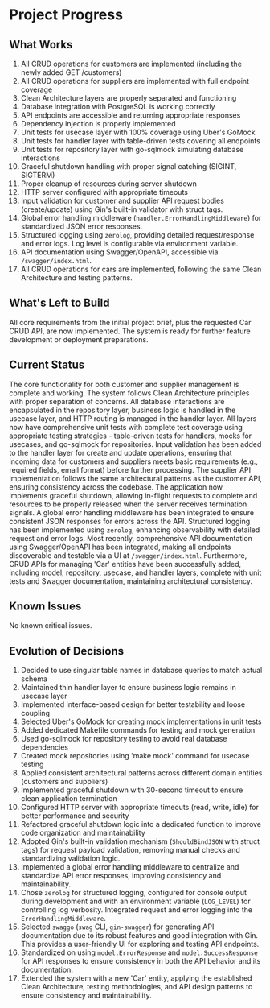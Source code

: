 # Project Progress

## What Works
1. All CRUD operations for customers are implemented (including the newly added GET /customers)
2. All CRUD operations for suppliers are implemented with full endpoint coverage
3. Clean Architecture layers are properly separated and functioning
4. Database integration with PostgreSQL is working correctly
5. API endpoints are accessible and returning appropriate responses
6. Dependency injection is properly implemented
7. Unit tests for usecase layer with 100% coverage using Uber's GoMock
8. Unit tests for handler layer with table-driven tests covering all endpoints
9. Unit tests for repository layer with go-sqlmock simulating database interactions
10. Graceful shutdown handling with proper signal catching (SIGINT, SIGTERM)
11. Proper cleanup of resources during server shutdown
12. HTTP server configured with appropriate timeouts
13. Input validation for customer and supplier API request bodies (create/update) using Gin's built-in validator with struct tags.
14. Global error handling middleware (`handler.ErrorHandlingMiddleware`) for standardized JSON error responses.
15. Structured logging using `zerolog`, providing detailed request/response and error logs. Log level is configurable via environment variable.
16. API documentation using Swagger/OpenAPI, accessible via `/swagger/index.html`.
17. All CRUD operations for cars are implemented, following the same Clean Architecture and testing patterns.

## What's Left to Build
All core requirements from the initial project brief, plus the requested Car CRUD API, are now implemented. The system is ready for further feature development or deployment preparations.

## Current Status
The core functionality for both customer and supplier management is complete and working. The system follows Clean Architecture principles with proper separation of concerns. All database interactions are encapsulated in the repository layer, business logic is handled in the usecase layer, and HTTP routing is managed in the handler layer. All layers now have comprehensive unit tests with complete test coverage using appropriate testing strategies - table-driven tests for handlers, mocks for usecases, and go-sqlmock for repositories. Input validation has been added to the handler layer for create and update operations, ensuring that incoming data for customers and suppliers meets basic requirements (e.g., required fields, email format) before further processing. The supplier API implementation follows the same architectural patterns as the customer API, ensuring consistency across the codebase. The application now implements graceful shutdown, allowing in-flight requests to complete and resources to be properly released when the server receives termination signals. A global error handling middleware has been integrated to ensure consistent JSON responses for errors across the API. Structured logging has been implemented using `zerolog`, enhancing observability with detailed request and error logs. Most recently, comprehensive API documentation using Swagger/OpenAPI has been integrated, making all endpoints discoverable and testable via a UI at `/swagger/index.html`. Furthermore, CRUD APIs for managing 'Car' entities have been successfully added, including model, repository, usecase, and handler layers, complete with unit tests and Swagger documentation, maintaining architectural consistency.

## Known Issues
No known critical issues.

## Evolution of Decisions
1. Decided to use singular table names in database queries to match actual schema
2. Maintained thin handler layer to ensure business logic remains in usecase layer
3. Implemented interface-based design for better testability and loose coupling
4. Selected Uber's GoMock for creating mock implementations in unit tests
5. Added dedicated Makefile commands for testing and mock generation
6. Used go-sqlmock for repository testing to avoid real database dependencies
7. Created mock repositories using 'make mock' command for usecase testing
8. Applied consistent architectural patterns across different domain entities (customers and suppliers)
9. Implemented graceful shutdown with 30-second timeout to ensure clean application termination
10. Configured HTTP server with appropriate timeouts (read, write, idle) for better performance and security
11. Refactored graceful shutdown logic into a dedicated function to improve code organization and maintainability
12. Adopted Gin's built-in validation mechanism (`ShouldBindJSON` with struct tags) for request payload validation, removing manual checks and standardizing validation logic.
13. Implemented a global error handling middleware to centralize and standardize API error responses, improving consistency and maintainability.
14. Chose `zerolog` for structured logging, configured for console output during development and with an environment variable (`LOG_LEVEL`) for controlling log verbosity. Integrated request and error logging into the `ErrorHandlingMiddleware`.
15. Selected `swaggo` (`swag` CLI, `gin-swagger`) for generating API documentation due to its robust features and good integration with Gin. This provides a user-friendly UI for exploring and testing API endpoints.
16. Standardized on using `model.ErrorResponse` and `model.SuccessResponse` for API responses to ensure consistency in both the API behavior and its documentation.
17. Extended the system with a new 'Car' entity, applying the established Clean Architecture, testing methodologies, and API design patterns to ensure consistency and maintainability.
